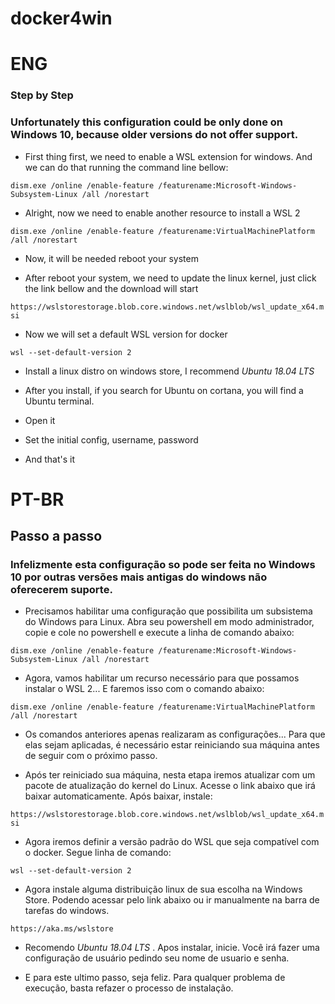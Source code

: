 # docker4win
# ENG
### Step by Step

### Unfortunately this configuration could be only done on Windows 10, because older versions do not offer support.

- First thing first, we need to enable a WSL extension for windows. And we can do that running the command line bellow:

``` dism.exe /online /enable-feature /featurename:Microsoft-Windows-Subsystem-Linux /all /norestart ```

- Alright, now we need to enable another resource to install a WSL 2

``` dism.exe /online /enable-feature /featurename:VirtualMachinePlatform /all /norestart ```

- Now, it will be needed reboot your system

- After reboot your system, we need to update the linux kernel, just click the link bellow and the download will start

```https://wslstorestorage.blob.core.windows.net/wslblob/wsl_update_x64.msi```

- Now we will set a default WSL version for docker

``` wsl --set-default-version 2 ```

- Install a linux distro on windows store, I recommend *Ubuntu 18.04 LTS*

- After you install, if you search for Ubuntu on cortana, you will find a Ubuntu terminal.

- Open it

- Set the initial config, username, password

- And that's it

# PT-BR

## Passo a passo 

### Infelizmente esta configuração so pode ser feita no Windows 10 por outras versões mais antigas do windows não oferecerem suporte.

- Precisamos habilitar uma configuração que possibilita um subsistema do Windows para Linux. Abra seu powershell em modo administrador, copie e cole no powershell e execute a linha de comando abaixo:

``` dism.exe /online /enable-feature /featurename:Microsoft-Windows-Subsystem-Linux /all /norestart ```

 

- Agora, vamos habilitar um recurso necessário para que possamos instalar o WSL 2... E faremos isso com o comando abaixo:

``` dism.exe /online /enable-feature /featurename:VirtualMachinePlatform /all /norestart ```

 
- Os comandos anteriores apenas realizaram as configurações... Para que elas sejam aplicadas, é necessário estar reiniciando sua máquina antes de seguir com o próximo passo.

 
- Após ter reiniciado sua máquina, nesta etapa iremos atualizar com um pacote de atualização do kernel do Linux. Acesse o link abaixo que irá baixar automaticamente. Após baixar, instale:

 

```https://wslstorestorage.blob.core.windows.net/wslblob/wsl_update_x64.msi```

 
- Agora iremos definir a versão padrão do WSL que seja compatível com o docker. Segue linha de comando:

``` wsl --set-default-version 2 ```

- Agora instale alguma distribuição linux de sua escolha na Windows Store. Podendo acessar pelo link abaixo ou ir manualmente na barra de tarefas do windows.

```https://aka.ms/wslstore```

- Recomendo *Ubuntu 18.04 LTS* . Apos instalar, inicie. Você irá fazer uma configuração de usuário pedindo seu nome de usuario e senha.

- E para este ultimo passo, seja feliz. Para qualquer problema de execução, basta refazer o processo de instalação.
